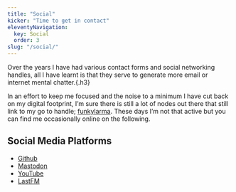 ```yaml
---
title: "Social"
kicker: "Time to get in contact"
eleventyNavigation:
  key: Social
  order: 3
slug: "/social/"
---
```


Over the years I have had various contact forms and social networking handles, all I have learnt is that they serve to generate more email or internet mental chatter.{.h3}

In an effort to keep me focused and the noise to a minimum I have cut back on my digital footprint, I’m sure there is still a lot of nodes out there that still link to my go to handle; [funkylarma](https://www.google.com/search?q=funkylarma). These days I’m not that active but you can find me occasionally online on the following.

## Social Media Platforms

- [Github](https://github.com/funkylarma)
- [Mastodon](https://mastodon.social/@FunkyLarma)
- [YouTube](https://www.youtube.com/@funkylarma)
- [LastFM](https://www.last.fm/user/FunkyLarma)
